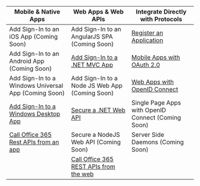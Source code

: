 | Mobile & Native Apps | Web Apps & Web APIs | Integrate Directly with Protocols |
| ----------------------- | ------------------------------- | --------------------- |
| Add Sign-In to an iOS App (Coming Soon) | Add Sign-In to an AngularJS SPA (Coming Soon) | [Register an Application](active-directory-v2-app-registration.md) |
| Add Sign-In to an Android App (Coming Soon) | [Add Sign-In to a .NET MVC App](active-directory-v2-devquickstarts-dotnet-web.md)  | [Mobile Apps with OAuth 2.0](active-directory-v2-protocols.md#oauth2-authorization-code-flow) |
| Add Sign-In to a Windows Universal App (Coming Soon) | Add Sign-In to a Node JS Web App (Coming Soon) | [Web Apps with OpenID Connect](active-directory-v2-protocols.md#openid-connect-sign-in-flow) |
| [Add Sign-In to a Windows Desktop App](active-directory-v2-devquickstarts-wpf.md)| [Secure a .NET Web API](active-directory-v2-devquickstarts-dotnet-api.md) | Single Page Apps with OpenID Connect (Coming Soon)
| [Call Office 365 Rest APIs from an app](https://www.msdn.com/office/office365/howto/authenticate-Office-365-APIs-using-v2) | Secure a NodeJS Web API (Coming Soon) | Server Side Daemons (Coming Soon) |
|  | [Call Office 365 REST APIs from the web](https://www.msdn.com/office/office365/howto/authenticate-Office-365-APIs-using-v2) |
